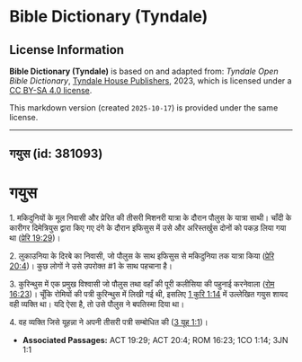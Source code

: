 # Bible Dictionary (Tyndale)

## License Information

**Bible Dictionary (Tyndale)** is based on and adapted from: _Tyndale Open Bible Dictionary_, [Tyndale House Publishers](https://tyndaleopenresources.com/), 2023, which is licensed under a [CC BY-SA 4.0 license](https://creativecommons.org/licenses/by-sa/4.0/legalcode.en).

This markdown version (created `2025-10-17`) is provided under the same license.



--------------------------------

## गयुस (id: 381093)

गयुस
====

1\. मकिदुनियों के मूल निवासी और प्रेरित की तीसरी मिशनरी यात्रा के दौरान पौलुस के यात्रा साथी। चाँदी के कारीगर दिमेत्रियुस द्वारा किए गए दंगे के दौरान इफिसुस में उसे और अरिस्तर्खुस दोनों को पकड़ लिया गया था ([प्रेरि 19:29](https://ref.ly/Acts19:29))।

2\. लुकाउनिया के दिरबे का निवासी, जो पौलुस के साथ इफिसुस से मकिदुनिया तक यात्रा किया ([प्रेरि 20:4](https://ref.ly/Acts20:4))। कुछ लोगों ने उसे उपरोक्त \#1 के साथ पहचाना है।

3\. कुरिन्थुस में एक प्रमुख विश्वासी जो पौलुस तथा वहाँ की पूरी कलीसिया की पहुनाई करनेवाला ([रोम 16:23](https://ref.ly/Rom16:23))। चूँकि रोमियों की पत्री कुरिन्थुस में लिखी गई थी, इसलिए [1 कुरि 1:14](https://ref.ly/1Cor1:14) में उल्लेखित गयुस शायद वही व्यक्ति था। यदि ऐसा है, तो उसे पौलुस ने बपतिस्मा दिया था।

4\. वह व्यक्ति जिसे यूहन्ना ने अपनी तीसरी पत्री सम्बोधित की ([3 यूह 1:1](https://ref.ly/3John1:1))। 

* **Associated Passages:** ACT 19:29; ACT 20:4; ROM 16:23; 1CO 1:14; 3JN 1:1

